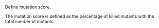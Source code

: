 Define mutation score.

The mutation score is defined as the percentage of killed mutants with the total number of mutants.